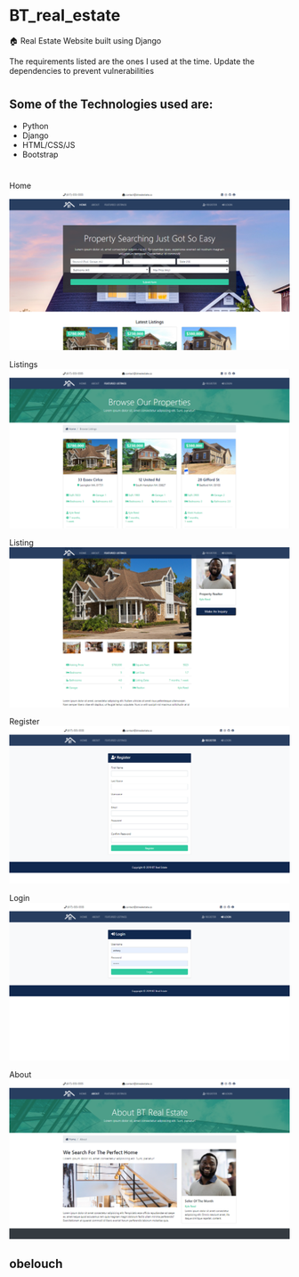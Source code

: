 # BT_real_estate
🏠 Real Estate Website built using Django

The requirements listed are the ones I used at the time. Update the dependencies to prevent vulnerabilities
#
## Some of the Technologies used are:
* Python
* Django
* HTML/CSS/JS
* Bootstrap

#
Home
![Home](btre-md-img/btre-home.png)

Listings
![Listings](btre-md-img/btre-listings.png)

Listing
![Listing](btre-md-img/btre-listing.png)

Register
![Register](btre-md-img/btre-register.png)

Login
![Login](btre-md-img/btre-login.png)

About
![About](btre-md-img/btre-about.png)

## obelouch
